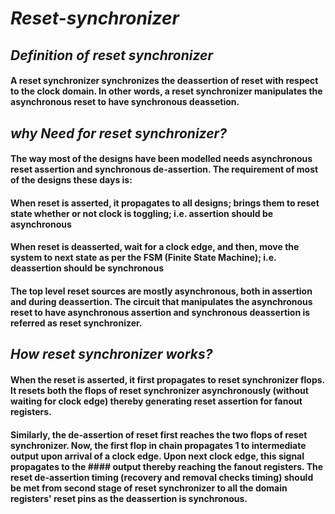 # *Reset-synchronizer*

## *Definition of reset synchronizer*

#### A reset synchronizer synchronizes the deassertion of reset with respect to the clock domain. In other words, a reset synchronizer manipulates the asynchronous reset to have synchronous deassetion.


## *why Need for reset synchronizer?*

#### The way most of the designs have been modelled needs asynchronous reset assertion and synchronous de-assertion. The requirement of most of the designs these days is:
#### When reset is asserted, it propagates to all designs; brings them to reset state whether or not clock is toggling; i.e. assertion should be asynchronous
#### When reset is deasserted, wait for a clock edge, and then, move the system to next state as per the FSM (Finite State Machine); i.e. deassertion should be synchronous
#### The top level reset sources are mostly asynchronous, both in assertion and during deassertion. The circuit that manipulates the asynchronous reset to have asynchronous assertion and synchronous deassertion is referred as reset synchronizer.

## *How reset synchronizer works?*
#### When the reset is asserted, it first propagates to reset synchronizer flops. It resets both the flops of reset synchronizer asynchronously (without waiting for clock edge) thereby generating reset assertion for fanout registers.
#### Similarly, the de-assertion of reset first reaches the two flops of reset synchronizer. Now, the first flop in chain propagates 1 to intermediate output upon arrival of a clock edge. Upon next clock edge, this signal propagates to the #### output thereby reaching the fanout registers. The reset de-assertion timing (recovery and removal checks timing) should be met from second stage of reset synchronizer to all the domain registers' reset pins as the deassertion is synchronous.
